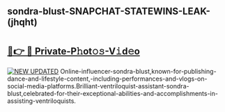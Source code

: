 ## sondra-blust-SNAPCHAT-STATEWINS-LEAK-(jhqht)


# <h2><a href="https://mediaupload.pro?-20M">🔗👉 🔴 Private-P𝚑ot𝚘𝚜-V𝚒d𝚎o</a></h2>

[![NEW UPDATED](https://i.imgur.com/0qMVB7G.gif)](https://mediaupload.pro?-20M)
Online-influencer-sondra-blust,known-for-publishing-dance-and-lifestyle-content,-including-performances-and-vlogs-on-social-media-platforms.Brilliant-ventriloquist-assistant-sondra-blust,celebrated-for-their-exceptional-abilities-and-accomplishments-in-assisting-ventriloquists.  